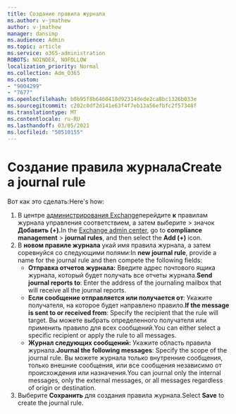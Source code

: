 ```yaml
---
title: Создание правила журнала
ms.author: v-jmathew
author: v-jmathew
manager: dansimp
ms.audience: Admin
ms.topic: article
ms.service: o365-administration
ROBOTS: NOINDEX, NOFOLLOW
localization_priority: Normal
ms.collection: Adm_O365
ms.custom:
- "9004299"
- "7677"
ms.openlocfilehash: b0b95f8b6460418d92314dede2ca8bc1326b033e
ms.sourcegitcommit: c202c0df2d141e63f4f7eb13a56efbfc2f57348f
ms.translationtype: MT
ms.contentlocale: ru-RU
ms.lasthandoff: 03/05/2021
ms.locfileid: "50510155"
---
```

# <a name="create-a-journal-rule"></a><span data-ttu-id="e0c77-102">Создание правила журнала</span><span class="sxs-lookup"><span data-stu-id="e0c77-102">Create a journal rule</span></span>

<span data-ttu-id="e0c77-103">Вот как это сделать:</span><span class="sxs-lookup"><span data-stu-id="e0c77-103">Here's how:</span></span>

1. <span data-ttu-id="e0c77-104">В центре [администрирования Exchange](https://go.microsoft.com/fwlink/p/?linkid=2059104)перейдите **к** правилам журнала управления соответствием, а затем выберите  >  значок **Добавить (+).**</span><span class="sxs-lookup"><span data-stu-id="e0c77-104">In the [Exchange admin center](https://go.microsoft.com/fwlink/p/?linkid=2059104), go to **compliance management** > **journal rules**, and then select the **Add (+)** icon.</span></span>
2. <span data-ttu-id="e0c77-105">В **новом правиле журнала** укай имя правила журнала, а затем соревнуйся со следующими полями:</span><span class="sxs-lookup"><span data-stu-id="e0c77-105">In **new journal rule**, provide a name for the journal rule and then compete the following fields:</span></span>  
    - <span data-ttu-id="e0c77-106">**Отправка отчетов журнала:** Введите адрес почтового ящика журнала, который будет получать все отчеты журнала.</span><span class="sxs-lookup"><span data-stu-id="e0c77-106">**Send journal reports to**: Enter the address of the journaling mailbox that will receive all the journal reports.</span></span>  
    - <span data-ttu-id="e0c77-107">**Если сообщение отправляется или получается от**: Укажите получателя, на которое будет направлено правило.</span><span class="sxs-lookup"><span data-stu-id="e0c77-107">**If the message is sent to or received from**: Specify the recipient that the rule will target.</span></span> <span data-ttu-id="e0c77-108">Вы можете выбрать определенного получателя или применить правило для всех сообщений.</span><span class="sxs-lookup"><span data-stu-id="e0c77-108">You can either select a specific recipient or apply the rule to all messages.</span></span>  
    - <span data-ttu-id="e0c77-109">**Журнал следующих сообщений:** Укажите область правила журнала.</span><span class="sxs-lookup"><span data-stu-id="e0c77-109">**Journal the following messages**: Specify the scope of the journal rule.</span></span> <span data-ttu-id="e0c77-110">Вы можете журнала только внутренние сообщения, только внешние сообщения, или все сообщения независимо от происхождения или назначения.</span><span class="sxs-lookup"><span data-stu-id="e0c77-110">You can journal only the internal messages, only the external messages, or all messages regardless of origin or destination.</span></span>
3. <span data-ttu-id="e0c77-111">Выберите **Сохранить** для создания правила журнала.</span><span class="sxs-lookup"><span data-stu-id="e0c77-111">Select **Save** to create the journal rule.</span></span>
